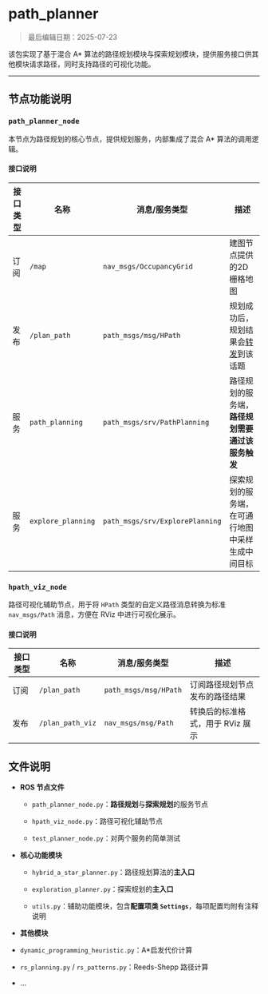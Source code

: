 # path_planner

> 最后编辑日期：2025-07-23

该包实现了基于混合 A* 算法的路径规划模块与探索规划模块，提供服务接口供其他模块请求路径，同时支持路径的可视化功能。

------

## 节点功能说明

###  `path_planner_node`

本节点为路径规划的核心节点，提供规划服务，内部集成了混合 A* 算法的调用逻辑。

#### 接口说明

| 接口类型 | 名称               | 消息/服务类型                   | 描述                                             |
| -------- | ------------------ | ------------------------------- | ------------------------------------------------ |
| 订阅     | `/map`             | `nav_msgs/OccupancyGrid`        | 建图节点提供的2D栅格地图                         |
| 发布     | `/plan_path`       | `path_msgs/msg/HPath`           | 规划成功后，规划结果会<u>转发</u>到该话题        |
| 服务     | `path_planning`    | `path_msgs/srv/PathPlanning`    | 路径规划的服务端，**路径规划需要通过该服务触发** |
| 服务     | `explore_planning` | `path_msgs/srv/ExplorePlanning` | 探索规划的服务端，在可通行地图中采样生成中间目标 |

###  `hpath_viz_node`

路径可视化辅助节点，用于将 `HPath` 类型的自定义路径消息转换为标准 `nav_msgs/Path` 消息，方便在 RViz 中进行可视化展示。

#### 接口说明

| 接口类型 | 名称             | 消息/服务类型         | 描述                             |
| -------- | ---------------- | --------------------- | -------------------------------- |
| 订阅     | `/plan_path`     | `path_msgs/msg/HPath` | 订阅路径规划节点发布的路径结果   |
| 发布     | `/plan_path_viz` | `nav_msgs/msg/Path`   | 转换后的标准格式，用于 RViz 展示 |

## 文件说明

- **ROS 节点文件**
  - `path_planner_node.py`：**路径规划**与**探索规划**的服务节点
  
  - `hpath_viz_node.py`：路径可视化辅助节点

  - `test_planner_node.py`：对两个服务的简单测试
  
- **核心功能模块**
  - `hybrid_a_star_planner.py`：路径规划算法的**主入口**

  - `exploration_planner.py`：探索规划的**主入口**

  - `utils.py`：辅助功能模块，包含**配置项类 `Settings`**，每项配置均附有注释说明

- **其他模块**
- `dynamic_programming_heuristic.py`：A*启发代价计算
  
- `rs_planning.py` / `rs_patterns.py`：Reeds-Shepp 路径计算
  
- ...

